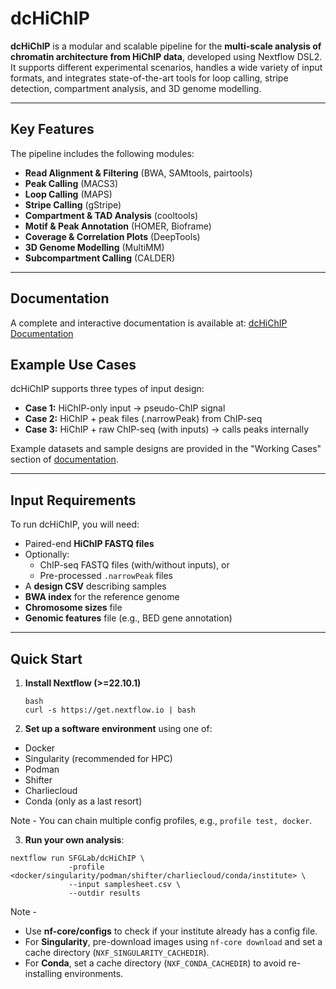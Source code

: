 # dcHiChIP

**dcHiChIP** is a modular and scalable pipeline for the **multi-scale analysis of chromatin architecture from HiChIP data**, developed using Nextflow DSL2.
It supports different experimental scenarios, handles a wide variety of input formats, and integrates state-of-the-art tools for loop calling, stripe detection, compartment analysis, and 3D genome modelling.

---

## Key Features

The pipeline includes the following modules:

- **Read Alignment & Filtering** (BWA, SAMtools, pairtools)
- **Peak Calling** (MACS3)
- **Loop Calling** (MAPS)
- **Stripe Calling** (gStripe)
- **Compartment & TAD Analysis** (cooltools)
- **Motif & Peak Annotation** (HOMER, Bioframe)
- **Coverage & Correlation Plots** (DeepTools)
- **3D Genome Modelling** (MultiMM)
- **Subcompartment Calling** (CALDER)

---

## Documentation

A complete and interactive documentation is available at:
[dcHiChIP Documentation](https://sfglab.github.io/dcHiChIP/)

## Example Use Cases

dcHiChIP supports three types of input design:

- **Case 1:** HiChIP-only input → pseudo-ChIP signal
- **Case 2:** HiChIP + peak files (.narrowPeak) from ChIP-seq
- **Case 3:** HiChIP + raw ChIP-seq (with inputs) → calls peaks internally

Example datasets and sample designs are provided in the "Working Cases" section of [documentation](https://sfglab.github.io/dcHiChIP/working_cases).

---

## Input Requirements

To run dcHiChIP, you will need:

- Paired-end **HiChIP FASTQ files**
- Optionally:
  - ChIP-seq FASTQ files (with/without inputs), or
  - Pre-processed `.narrowPeak` files
- A **design CSV** describing samples
- **BWA index** for the reference genome
- **Chromosome sizes** file
- **Genomic features** file (e.g., BED gene annotation)

---

## Quick Start

1. **Install Nextflow (>=22.10.1)**

   ```
   bash
   curl -s https://get.nextflow.io | bash
   ```

2. **Set up a software environment** using one of:

- Docker
- Singularity (recommended for HPC)
- Podman
- Shifter
- Charliecloud
- Conda (only as a last resort)

Note - You can chain multiple config profiles, e.g., `profile test, docker`.

3. **Run your own analysis**:

```
nextflow run SFGLab/dcHiChIP \
             -profile <docker/singularity/podman/shifter/charliecloud/conda/institute> \
             --input samplesheet.csv \
             --outdir results
```

Note -

- Use **nf-core/configs** to check if your institute already has a config file.
- For **Singularity**, pre-download images using `nf-core download` and set a cache directory (`NXF_SINGULARITY_CACHEDIR`).
- For **Conda**, set a cache directory (`NXF_CONDA_CACHEDIR`) to avoid re-installing environments.
